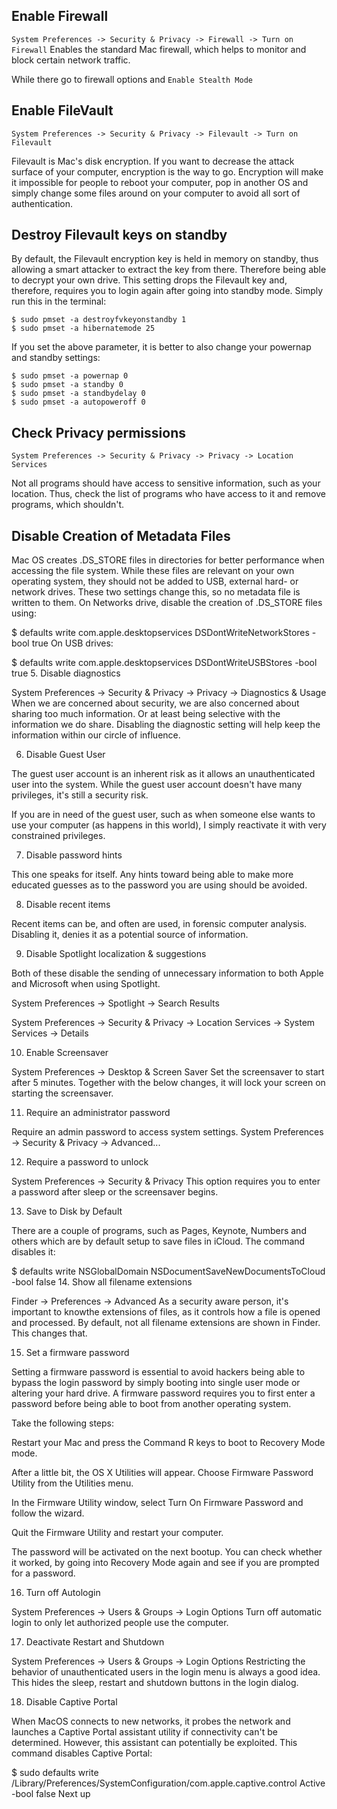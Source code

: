 ## Enable Firewall

`System Preferences -> Security & Privacy -> Firewall -> Turn on Firewall`
Enables the standard Mac firewall, which helps to monitor and block certain network traffic.

While there go to firewall options and `Enable Stealth Mode`



## Enable FileVault

`System Preferences -> Security & Privacy -> Filevault -> Turn on Filevault`

Filevault is Mac's disk encryption. If you want to decrease the attack surface of your computer, encryption is the way to go. Encryption will make it impossible for people to reboot your computer, pop in another OS and simply change some files around on your computer to avoid all sort of authentication.



## Destroy Filevault keys on standby

By default, the Filevault encryption key is held in memory on standby, thus allowing a smart attacker to extract the key from there. Therefore being able to decrypt your own drive. This setting drops the Filevault key and, therefore, requires you to login again after going into standby mode. Simply run this in the terminal:

```
$ sudo pmset -a destroyfvkeyonstandby 1
$ sudo pmset -a hibernatemode 25
```
If you set the above parameter, it is better to also change your powernap and standby settings:

```
$ sudo pmset -a powernap 0
$ sudo pmset -a standby 0
$ sudo pmset -a standbydelay 0
$ sudo pmset -a autopoweroff 0
```

## Check Privacy permissions

`System Preferences -> Security & Privacy -> Privacy -> Location Services`

Not all programs should have access to sensitive information, such as your location. Thus, check the list of programs who have access to it and remove programs, which shouldn't.



## Disable Creation of Metadata Files

Mac OS creates .DS_STORE files in directories for better performance when accessing the file system. While these files are relevant on your own operating system, they should not be added to USB, external hard- or network drives. These two settings change this, so no metadata file is written to them.
On Networks drive, disable the creation of .DS_STORE files using:

$ defaults write com.apple.desktopservices DSDontWriteNetworkStores -bool true
On USB drives:

$ defaults write com.apple.desktopservices DSDontWriteUSBStores -bool true
5. Disable diagnostics

System Preferences -> Security & Privacy -> Privacy -> Diagnostics & Usage
When we are concerned about security, we are also concerned about sharing too much information. Or at least being selective with the information we do share. Disabling the diagnostic setting will help keep the information within our circle of influence.



6. Disable Guest User

The guest user account is an inherent risk as it allows an unauthenticated user into the system. While the guest user account doesn't have many privileges, it's still a security risk.

If you are in need of the guest user, such as when someone else wants to use your computer (as happens in this world), I simply reactivate it with very constrained privileges.



7. Disable password hints

This one speaks for itself. Any hints toward being able to make more educated guesses as to the password you are using should be avoided.



8. Disable recent items

Recent items can be, and often are used, in forensic computer analysis. Disabling it, denies it as a potential source of information.



9. Disable Spotlight localization & suggestions

Both of these disable the sending of unnecessary information to both Apple and Microsoft when using Spotlight.

System Preferences -> Spotlight -> Search Results


System Preferences -> Security & Privacy -> Location Services -> System Services -> Details


10. Enable Screensaver

System Preferences -> Desktop & Screen Saver
Set the screensaver to start after 5 minutes. Together with the below changes, it will lock your screen on starting the screensaver.



11. Require an administrator password

Require an admin password to access system settings.
System Preferences -> Security & Privacy -> Advanced...



12. Require a password to unlock

System Preferences -> Security & Privacy
This option requires you to enter a password after sleep or the screensaver begins.



13. Save to Disk by Default

There are a couple of programs, such as Pages, Keynote, Numbers and others which are by default setup to save files in iCloud. The command disables it:

$ defaults write NSGlobalDomain NSDocumentSaveNewDocumentsToCloud -bool false
14. Show all filename extensions

Finder -> Preferences -> Advanced
As a security aware person, it's important to knowthe extensions of files, as it controls how a file is opened and processed. By default, not all filename extensions are shown in Finder. This changes that.



15. Set a firmware password

Setting a firmware password is essential to avoid hackers being able to bypass the login password by simply booting into single user mode or altering your hard drive.
A firmware password requires you to first enter a password before being able to boot from another operating system.

Take the following steps:

Restart your Mac and press the Command R keys to boot to Recovery Mode mode.

After a little bit, the OS X Utilities will appear. Choose Firmware Password Utility from the Utilities menu.

In the Firmware Utility window, select Turn On Firmware Password and follow the wizard.

Quit the Firmware Utility and restart your computer.

The password will be activated on the next bootup. You can check whether it worked, by going into Recovery Mode again and see if you are prompted for a password.

16. Turn off Autologin

System Preferences -> Users & Groups -> Login Options
Turn off automatic login to only let authorized people use the computer.



17. Deactivate Restart and Shutdown

System Preferences -> Users & Groups -> Login Options
Restricting the behavior of unauthenticated users in the login menu is always a good idea. This hides the sleep, restart and shutdown buttons in the login dialog.



18. Disable Captive Portal

When MacOS connects to new networks, it probes the network and launches a Captive Portal assistant utility if connectivity can't be determined. However, this assistant can potentially be exploited. This command disables Captive Portal:

$ sudo defaults write /Library/Preferences/SystemConfiguration/com.apple.captive.control Active -bool false
Next up